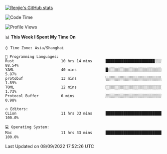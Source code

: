 [![Renjie's GitHub stats](https://github-readme-stats.vercel.app/api?username=liurenjie1024&show_icons=true&theme=chartreuse-dark)](https://github.com/anuraghazra/github-readme-stats)

<!--START_SECTION:waka-->
![Code Time](http://img.shields.io/badge/Code%20Time-148%20hrs%208%20mins-blue)

![Profile Views](http://img.shields.io/badge/Profile%20Views-10-blue)

📊 **This Week I Spent My Time On** 

```text
⌚︎ Time Zone: Asia/Shanghai

💬 Programming Languages: 
Rust                     10 hrs 14 mins      ██████████████████████░░░   88.54% 
YAML                     40 mins             █░░░░░░░░░░░░░░░░░░░░░░░░   5.87% 
protobuf                 13 mins             ░░░░░░░░░░░░░░░░░░░░░░░░░   1.89% 
TOML                     12 mins             ░░░░░░░░░░░░░░░░░░░░░░░░░   1.73% 
Protocol Buffer          6 mins              ░░░░░░░░░░░░░░░░░░░░░░░░░   0.98%

🔥 Editors: 
CLion                    11 hrs 33 mins      █████████████████████████   100.0%

💻 Operating System: 
Mac                      11 hrs 33 mins      █████████████████████████   100.0%

```


 Last Updated on 08/09/2022 17:52:26 UTC
<!--END_SECTION:waka-->

